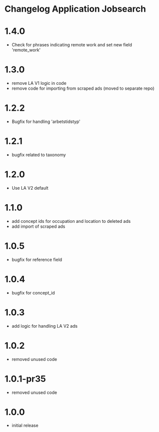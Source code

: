 Changelog Application Jobsearch
===============================
# 1.4.0
* Check for phrases indicating remote work and set new field 'remote_work' 


# 1.3.0
* remove LA V1 logic in code
* remove code for importing from scraped ads (moved to separate repo)

# 1.2.2
* Bugfix for handling 'arbetstidstyp'

# 1.2.1
* bugfix related to taxonomy

# 1.2.0
* Use LA V2 default

# 1.1.0
* add concept ids for occupation and location to deleted ads
* add import of scraped ads

# 1.0.5
* bugfix for reference field

# 1.0.4
* bugfix for concept_id

# 1.0.3
* add logic for handling LA V2 ads

# 1.0.2
* removed unused code

# 1.0.1-pr35
* removed unused code

# 1.0.0
* initial release